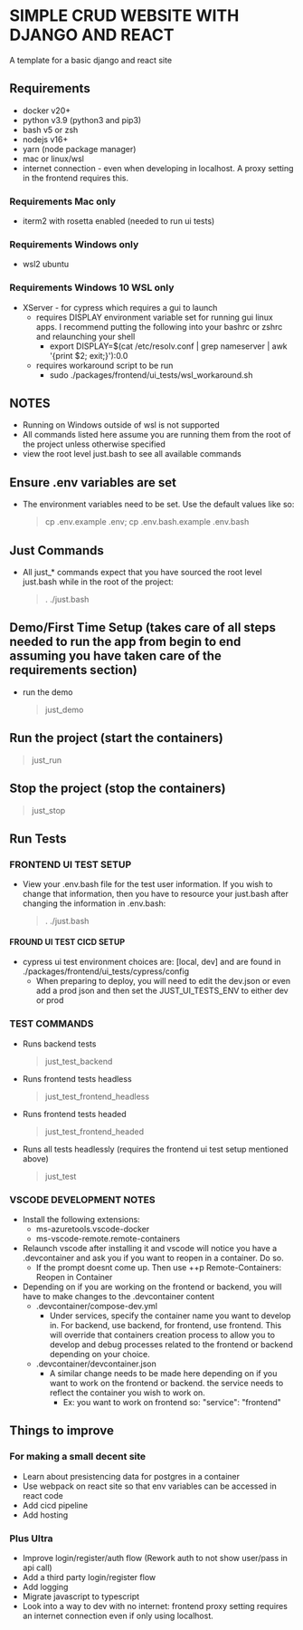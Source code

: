 # SIMPLE CRUD WEBSITE WITH DJANGO AND REACT

A template for a basic django and react site

## Requirements

- docker v20+
- python v3.9 (python3 and pip3)
- bash v5 or zsh
- nodejs v16+
- yarn (node package manager)
- mac or linux/wsl
- internet connection - even when developing in localhost. A proxy setting in the frontend requires this.

### Requirements Mac only

- iterm2 with rosetta enabled (needed to run ui tests)

### Requirements Windows only

- wsl2 ubuntu

### Requirements Windows 10 WSL only

- XServer - for cypress which requires a gui to launch
  - requires DISPLAY environment variable set for running gui linux apps. I recommend putting the following into your bashrc or zshrc and relaunching your shell
    - export DISPLAY=$(cat /etc/resolv.conf | grep nameserver | awk '{print $2; exit;}'):0.0
  - requires workaround script to be run
    - sudo ./packages/frontend/ui_tests/wsl_workaround.sh

## NOTES

- Running on Windows outside of wsl is not supported
- All commands listed here assume you are running them from the root of the project unless otherwise specified
- view the root level just.bash to see all available commands

## Ensure .env variables are set

- The environment variables need to be set. Use the default values like so:
  > cp .env.example .env; cp .env.bash.example .env.bash

## Just Commands

- All just\_\* commands expect that you have sourced the root level just.bash while in the root of the project:
  > . ./just.bash

## Demo/First Time Setup (takes care of all steps needed to run the app from begin to end assuming you have taken care of the requirements section)

- run the demo
  > just_demo

## Run the project (start the containers)

> just_run

## Stop the project (stop the containers)

> just_stop

## Run Tests

### FRONTEND UI TEST SETUP

- View your .env.bash file for the test user information. If you wish to change that information, then you have to resource your just.bash after changing the information in .env.bash:
  > . ./just.bash

#### FROUND UI TEST CICD SETUP

- cypress ui test environment choices are: [local, dev] and are found in ./packages/frontend/ui_tests/cypress/config
  - When preparing to deploy, you will need to edit the dev.json or even add a prod json and then set the JUST_UI_TESTS_ENV to either dev or prod

### TEST COMMANDS

- Runs backend tests

  > just_test_backend

- Runs frontend tests headless

  > just_test_frontend_headless

- Runs frontend tests headed

  > just_test_frontend_headed

- Runs all tests headlessly (requires the frontend ui test setup mentioned above)
  > just_test

### VSCODE DEVELOPMENT NOTES
- Install the following extensions:
  - ms-azuretools.vscode-docker
  - ms-vscode-remote.remote-containers
- Relaunch vscode after installing it and vscode will notice you have a .devcontainer and ask you if you want to reopen in a container. Do so.
  - If the prompt doesnt come up. Then use <ctrl>+<shift>+p Remote-Containers: Reopen in Container
- Depending on if you are working on the frontend or backend, you will have to make changes to the .devcontainer content
  - .devcontainer/compose-dev.yml
    - Under services, specify the container name you want to develop in. For backend, use backend, for frontend, use frontend. This will override that containers creation process to allow you to develop and debug processes related to the frontend or backend depending on your choice.
  - .devcontainer/devcontainer.json
    - A similar change needs to be made here depending on if you want to work on the frontend or backend. the service needs to reflect the container you wish to work on.
      - Ex: you want to work on frontend so: "service": "frontend"

## Things to improve

### For making a small decent site

- Learn about presistencing data for postgres in a container
- Use webpack on react site so that env variables can be accessed in react code
- Add cicd pipeline
- Add hosting

### Plus Ultra

- Improve login/register/auth flow (Rework auth to not show user/pass in api call)
- Add a third party login/register flow
- Add logging
- Migrate javascript to typescript
- Look into a way to dev with no internet: frontend proxy setting requires an internet connection even if only using localhost.
